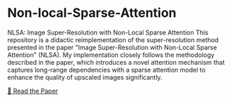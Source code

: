 # Non-local-Sparse-Attention
NLSA: Image Super-Resolution with Non-Local Sparse Attention
This repository is a didactic reimplementation of the super-resolution method presented in the paper "Image Super-Resolution with Non-Local Sparse Attention" (NLSA). My implementation closely follows the methodology described in the paper, which introduces a novel attention mechanism that captures long-range dependencies with a sparse attention model to enhance the quality of upscaled images significantly.

[📑 Read the Paper](https://openaccess.thecvf.com/content/CVPR2021/papers/Mei_Image_Super-Resolution_With_Non-Local_Sparse_Attention_CVPR_2021_paper.pdf)
